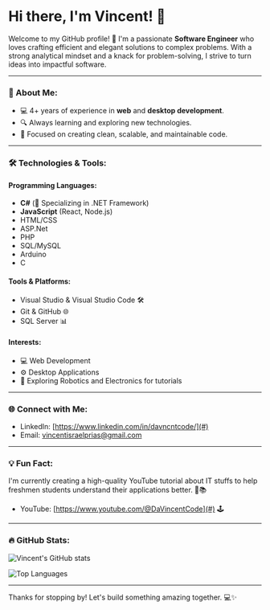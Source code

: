 # Hi there, I'm Vincent! 👋

Welcome to my GitHub profile! 🚀 I'm a passionate **Software Engineer** who loves crafting efficient and elegant solutions to complex problems. With a strong analytical mindset and a knack for problem-solving, I strive to turn ideas into impactful software.

---

### 🌟 About Me:
- 💻 4+ years of experience in **web** and **desktop development**.
- 🔍 Always learning and exploring new technologies.
- 🎯 Focused on creating clean, scalable, and maintainable code.

---

### 🛠️ Technologies & Tools:

#### Programming Languages:
- **C#** (💪 Specializing in .NET Framework)
- **JavaScript** (React, Node.js)
- HTML/CSS
- ASP.Net
- PHP
- SQL/MySQL
- Arduino
- C

#### Tools & Platforms:
- Visual Studio & Visual Studio Code 🛠️
- Git & GitHub 🌐
- SQL Server 📊

#### Interests:
- 💻 Web Development 
- ⚙️ Desktop Applications
- 🤖 Exploring Robotics and Electronics for tutorials

---

### 🌐 Connect with Me:
- LinkedIn: [https://www.linkedin.com/in/davncntcode/](#)
- Email: [vincentisraelprias@gmail.com](#)

---

### 💡 Fun Fact:
I'm currently creating a high-quality YouTube tutorial about IT stuffs to help freshmen students understand their applications better. 🎥📚
- YouTube: [https://www.youtube.com/@DaVincentCode](#) 🕹️
---

### 🔥 GitHub Stats:
![Vincent's GitHub stats](https://github-readme-stats.vercel.app/api?username=vincent&show_icons=true&theme=radical)

![Top Languages](https://github-readme-stats.vercel.app/api/top-langs/?username=vincent&layout=compact&theme=radical)

---

Thanks for stopping by! Let's build something amazing together. 💻✨
